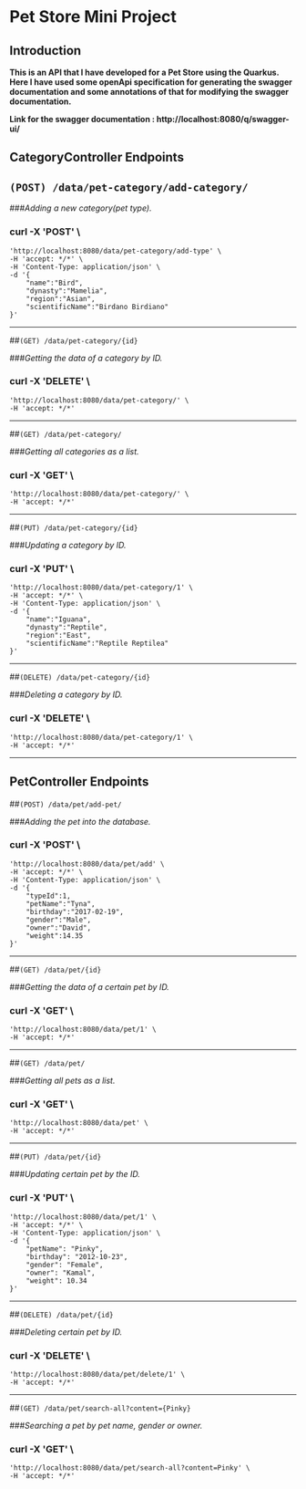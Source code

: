 # Pet Store Mini Project

## Introduction

**This is an API that I have developed for a Pet Store using the Quarkus. Here I have used some openApi specification for generating the swagger documentation and some annotations of that for modifying the swagger documentation.**


**Link for the swagger documentation : http://localhost:8080/q/swagger-ui/**

## CategoryController Endpoints

## ``(POST) /data/pet-category/add-category/``


###*Adding a new category(pet type).*


###  curl -X 'POST' \
    'http://localhost:8080/data/pet-category/add-type' \
    -H 'accept: */*' \
    -H 'Content-Type: application/json' \
    -d '{
        "name":"Bird",
        "dynasty":"Mamelia",
        "region":"Asian",
        "scientificName":"Birdano Birdiano"
    }'
---


##``(GET) /data/pet-category/{id}``


###*Getting the data of a category by ID.*


###  curl -X 'DELETE' \


    'http://localhost:8080/data/pet-category/' \
    -H 'accept: */*'


---


##``(GET) /data/pet-category/``


###*Getting all categories as a list.*


###  curl -X 'GET' \


    'http://localhost:8080/data/pet-category/' \
    -H 'accept: */*'


---


##``(PUT) /data/pet-category/{id}``


###*Updating a category by ID.*


###  curl -X 'PUT' \


    'http://localhost:8080/data/pet-category/1' \
    -H 'accept: */*' \
    -H 'Content-Type: application/json' \
    -d '{
        "name":"Iguana",
        "dynasty":"Reptile",
        "region":"East",
        "scientificName":"Reptile Reptilea"
    }'


---


##``(DELETE) /data/pet-category/{id}``


###*Deleting a category by ID.*


###  curl -X 'DELETE' \


    'http://localhost:8080/data/pet-category/1' \
    -H 'accept: */*'


---


## PetController Endpoints


##``(POST) /data/pet/add-pet/``


###*Adding the pet into the database.*


### curl -X 'POST' \


    'http://localhost:8080/data/pet/add' \
    -H 'accept: */*' \
    -H 'Content-Type: application/json' \
    -d '{
        "typeId":1,
        "petName":"Tyna",
        "birthday":"2017-02-19",
        "gender":"Male",
        "owner":"David",
        "weight":14.35
    }'


---


##``(GET) /data/pet/{id}``


###*Getting the data of a certain pet by ID.*


###  curl -X 'GET' \


    'http://localhost:8080/data/pet/1' \
    -H 'accept: */*'


---


##``(GET) /data/pet/``


###*Getting all pets as a list.*


###  curl -X 'GET' \


    'http://localhost:8080/data/pet' \
    -H 'accept: */*'


---


##``(PUT) /data/pet/{id}``


###*Updating certain pet by the ID.*


###  curl -X 'PUT' \


    'http://localhost:8080/data/pet/1' \
    -H 'accept: */*' \
    -H 'Content-Type: application/json' \
    -d '{
        "petName": "Pinky",
        "birthday": "2012-10-23",
        "gender": "Female",
        "owner": "Kamal",
        "weight": 10.34
    }'


---


##``(DELETE) /data/pet/{id}``


###*Deleting certain pet by ID.*


###  curl -X 'DELETE' \


    'http://localhost:8080/data/pet/delete/1' \
    -H 'accept: */*'


---


##``(GET) /data/pet/search-all?content={Pinky}``


###*Searching a pet by pet name, gender or owner.*


###  curl -X 'GET' \


    'http://localhost:8080/data/pet/search-all?content=Pinky' \
    -H 'accept: */*'
